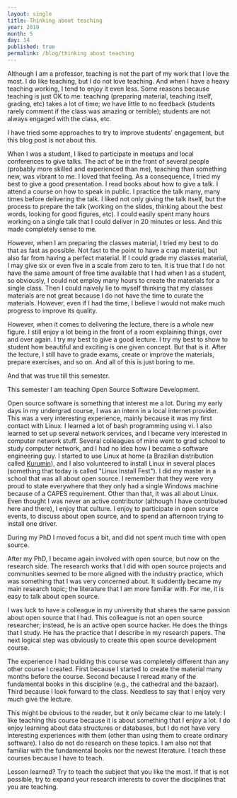 ```yaml
---
layout: single
title: Thinking about teaching
year: 2019
month: 5
day: 14
published: true
permalink: /blog/thinking about teaching
---
```


Although I am a professor, teaching is not the part of my work that I love the
most. I do like teaching, but I do not love teaching. And when I have a heavy
teaching working, I tend to enjoy it even less. Some reasons because teaching is
just OK to me: teaching (preparing material, teaching itself, grading, etc)
takes a lot of time; we have little to no feedback (students rarely comment if
the class was amazing or terrible); students are not always
engaged with the class, etc.

I have tried some approaches to try to improve students' engagement, but this
blog post is not about this.

When I was a student, I liked to participate in meetups and local conferences to
give talks. The act of be in the front of several people (probably more skilled
and experienced than me), teaching than something new, was vibrant to me.
I loved that feeling. As a consequence,
I tried my best to give a good presentation. I read books about how to give a talk.
I attend a course on how to speak in public. I practice the talk many, many times
before delivering the talk.  I liked not only giving the talk itself,
but the process to prepare the talk (working on the slides, thinking about the
best words, looking for good figures, etc). I could easily spent many hours working
on a single talk that I could deliver in 20 minutes or less. And this made completely
sense to me.

However, when I am preparing the classes material, I tried my best to do that
as fast as possible. Not fast to the point to have a crap material, but also far
from having a perfect material. If I could grade my classes material, I may give
six or even five in a scale from zero to ten. It is true that I do not have the
same amount of free time available that I had when I as a student, so
obviously, I could not employ many hours to create the materials for a single class.
Then I could naively lie to myself thinking that my classes materials are not
great because I do not have the time to curate the materials. However, even if I
had the time, I believe I would not make much progress to improve its quality.

However, when it comes to delivering the lecture, there is a whole new figure.
I still enjoy a lot being in the front of a room explaining things, over and over again.
I try my best to give a good lecture. I try my best to show to student how
beautiful and exciting is one given concept. But that is it. After the lecture,
I still have to grade exams, create or improve the materials, prepare exercises,
and so on. And all of this is just boring to me.

And that was true till this semester.

This semester I am teaching Open Source Software Development.

Open source software is something that interest me a lot. During my early days
in my undergrad course, I was an intern in a local internet provider. This was
a very interesting experience, mainly because it was my first contact with Linux.
I learned a lot of bash programming using vi. I also learned to set up several
network services, and I became very interested in computer network stuff. Several
colleagues of mine went to grad school to study computer network, and I had no idea
how I became a software engineering guy. I started to use Linux at home (a Brazilian
distribution called [Kurumin](https://www.hardware.com.br/kurumin/)), and I also
volunteered to install Linux in several places (something that today is called
"Linux Install Fest"). I did my master in a school that was all about open source.
I remember that they were very proud to state everywhere that they only had a single
Windows machine because of a CAPES requirement. Other than that, it was all about
Linux. Even thought I was never an active contributor (although I have contributed
here and there), I enjoy that culture. I enjoy to participate in open source
events, to discuss about open source, and to spend an afternoon trying to install
one driver.

During my PhD I moved focus a bit, and did not spent much time with open source.

After my PhD, I became again involved with open source, but now on the
research side. The research works that I did with open source projects and
communities seemed to be more
aligned with the industry practice, which was something that I was very concerned about.
It suddently became my main research topic; the literature that I am more
familiar with. For me, it is easy to talk about open source.

I was luck to have a colleague in my university that shares the same passion
about open source that I had. This colleague is not an open source researcher;
instead, he is an active open source hacker. He does the things that I study.
He has the practice that I describe in my research papers. The next logical step
was obviously to create this open source development course.

The experience I had building this course was completely different than any other course
I created. First because I started to create the material many months before the
course. Second because I reread many of the fundamental books in this discipline
(e.g., the cathedral and the bazaar). Third because I look forward to the class.
Needless to say that I enjoy very much give the lecture.

This might be obvious to the reader, but it only became clear to me lately:
I like teaching this course because it is about something that I enjoy a lot.
I do enjoy learning about data structures or databases, but I do not have very interesting experiences
with them (other than using them to create ordinary software). I also do not do
research on these topics. I am also not that familiar with the fundamental books
nor the newest literature. I teach these courses because I have to teach.

Lesson learned? Try to teach the subject that you like the most. If
that is not possible, try to expand your research interests to cover the
disciplines that you are teaching.
